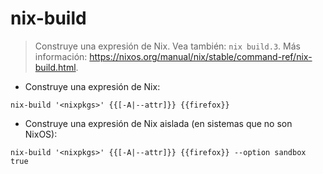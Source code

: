 # nix-build

> Construye una expresión de Nix.
> Vea también: `nix build.3`.
> Más información: <https://nixos.org/manual/nix/stable/command-ref/nix-build.html>.

- Construye una expresión de Nix:

`nix-build '<nixpkgs>' {{[-A|--attr]}} {{firefox}}`

- Construye una expresión de Nix aislada (en sistemas que no son NixOS):

`nix-build '<nixpkgs>' {{[-A|--attr]}} {{firefox}} --option sandbox true`
